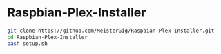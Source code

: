 # Raspbian-Plex-Installer

``` bash
git clone https://github.com/MeisterGig/Raspbian-Plex-Installer.git
cd Raspbian-Plex-Installer
bash setup.sh
```
